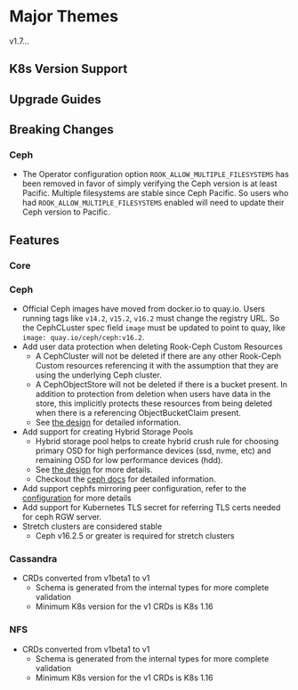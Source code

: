 # Major Themes

v1.7...

## K8s Version Support

## Upgrade Guides

## Breaking Changes

### Ceph

- The Operator configuration option `ROOK_ALLOW_MULTIPLE_FILESYSTEMS` has been removed in favor of simply verifying the Ceph version is at least Pacific.
Multiple filesystems are stable since Ceph Pacific.
So users who had `ROOK_ALLOW_MULTIPLE_FILESYSTEMS` enabled will need to update their Ceph version to Pacific.

## Features

### Core

### Ceph

- Official Ceph images have moved from docker.io to quay.io. Users running tags like `v14.2`, `v15.2`, `v16.2` must change the registry URL.
So the CephCLuster spec field `image` must be updated to point to quay, like `image: quay.io/ceph/ceph:v16.2`.
- Add user data protection when deleting Rook-Ceph Custom Resources
  - A CephCluster will not be deleted if there are any other Rook-Ceph Custom resources referencing
    it with the assumption that they are using the underlying Ceph cluster.
  - A CephObjectStore will not be deleted if there is a bucket present. In addition to protection
    from deletion when users have data in the store, this implicitly protects these resources from
    being deleted when there is a referencing ObjectBucketClaim present.
  - See [the design](https://github.com/rook/rook/blob/master/design/ceph/resource-dependencies.md)
    for detailed information.
- Add support for creating Hybrid Storage Pools
  - Hybrid storage pool helps to create hybrid crush rule for choosing primary OSD for high performance
    devices (ssd, nvme, etc) and remaining OSD for low performance devices (hdd).
  - See [the design](Documentation/ceph-pool-crd.md#hybrid-storage-pools) for more details.
  - Checkout the [ceph docs](https://docs.ceph.com/en/latest/rados/operations/crush-map/#custom-crush-rules)
    for detailed information.
- Add support cephfs mirroring peer configuration, refer to the [configuration](Documentation/ceph-filesystem-crd.md#mirroring) for more details
- Add support for Kubernetes TLS secret for referring TLS certs needed for ceph RGW server.
- Stretch clusters are considered stable
  - Ceph v16.2.5 or greater is required for stretch clusters

### Cassandra

- CRDs converted from v1beta1 to v1
  - Schema is generated from the internal types for more complete validation
  - Minimum K8s version for the v1 CRDs is K8s 1.16

### NFS

- CRDs converted from v1beta1 to v1
  - Schema is generated from the internal types for more complete validation
  - Minimum K8s version for the v1 CRDs is K8s 1.16

